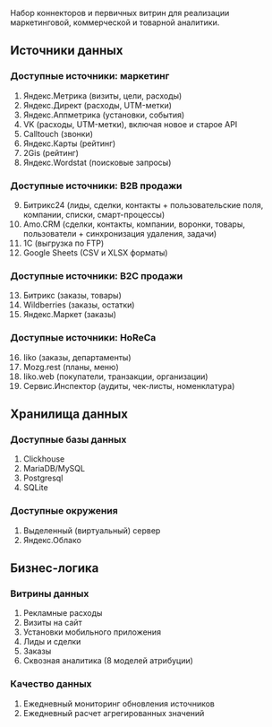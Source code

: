 Набор коннекторов и первичных витрин для реализации маркетинговой, коммерческой и товарной аналитики.

## Источники данных ##

### Доступные источники: маркетинг ###

1. Яндекс.Метрика (визиты, цели, расходы)
2. Яндекс.Директ (расходы, UTM-метки)
3. Яндекс.Аппметрика (установки, события)
4. VK (расходы, UTM-метки), включая новое и старое API
5. Calltouch (звонки)
6. Яндекс.Карты (рейтинг)
7. 2Gis (рейтинг)
8. Яндекс.Wordstat (поисковые запросы)

### Доступные источники: B2B продажи ###
9. Битрикс24 (лиды, сделки, контакты + пользовательские поля, компании, списки, смарт-процессы)
10. Amo.CRM (сделки, контакты, компании, воронки, товары, пользователи + синхронизация удаления, задачи)
11. 1С (выгрузка по FTP)
12. Google Sheets (CSV и XLSX форматы)

### Доступные источники: B2C продажи ###

13. Битрикс (заказы, товары)
14. Wildberries (заказы, остатки)
15. Яндекс.Маркет (заказы)

### Доступные источники: HoReCa ###

16. Iiko (заказы, департаменты)
17. Mozg.rest (планы, меню)
18. Iiko.web (покупатели, транзакции, организации)
19. Сервис.Инспектор (аудиты, чек-листы, номенклатура)

## Хранилища данных ##

### Доступные базы данных ###

1. Clickhouse
2. MariaDB/MySQL
3. Postgresql
4. SQLite

### Доступные окружения ###

1. Выделенный (виртуальный) сервер
2. Яндекс.Облако

## Бизнес-логика ##

### Витрины данных ###

1. Рекламные расходы
2. Визиты на сайт
3. Установки мобильного приложения
4. Лиды и сделки
5. Заказы
6. Сквозная аналитика (8 моделей атрибуции)

### Качество данных ###

1. Ежедневный мониторинг обновления источников
2. Ежедневный расчет агрегированных значений